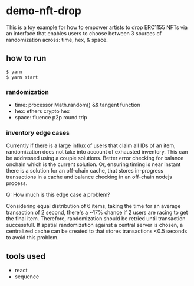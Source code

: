 # demo-nft-drop
This is a toy example for how to empower artists to drop ERC1155 NFTs via an interface that enables users to choose between 3 sources of randomization across: time, hex, & space.

## how to run
```
$ yarn
$ yarn start
```

### randomization
- time: processor Math.random() && tangent function
- hex: ethers crypto hex
- space: fluence p2p round trip

### inventory edge cases
Currently if there is a large influx of users that claim all IDs of an item, randomization does not take into account of exhausted inventory. This can be addressed using a couple solutions. Better error checking for balance onchain which is the current solution. Or, ensuring timing is near instant there is a solution for an off-chain cache, that stores in-progress transactions in a cache and balance checking in an off-chain nodejs process.

Q: How much is this edge case a problem? 

Considering equal distribution of 6 items, taking the time for an average transaction of 2 second, there's a ~17% chance if 2 users are racing to get the final item. Therefore, randomization should be retried until transaction successfull. If spatial randomization against a central server is chosen, a centralized cache can be created to that stores transactions <0.5 seconds to avoid this problem.

## tools used
- react
- sequence
